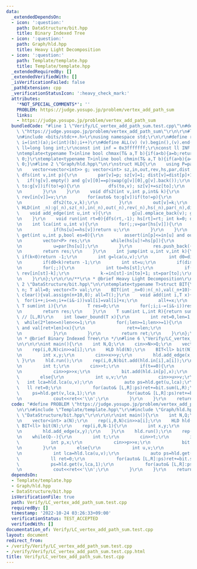 ```yaml
---
data:
  _extendedDependsOn:
  - icon: ':question:'
    path: DataStructure/bit.hpp
    title: Binary Indexed Tree
  - icon: ':question:'
    path: Graph/hld.hpp
    title: Heavy Light Decomposition
  - icon: ':question:'
    path: Template/template.hpp
    title: Template/template.hpp
  _extendedRequiredBy: []
  _extendedVerifiedWith: []
  _isVerificationFailed: false
  _pathExtension: cpp
  _verificationStatusIcon: ':heavy_check_mark:'
  attributes:
    '*NOT_SPECIAL_COMMENTS*': ''
    PROBLEM: https://judge.yosupo.jp/problem/vertex_add_path_sum
    links:
    - https://judge.yosupo.jp/problem/vertex_add_path_sum
  bundledCode: "#line 1 \"Verify/LC_vertex_add_path_sum.test.cpp\"\n#define PROBLEM\
    \ \"https://judge.yosupo.jp/problem/vertex_add_path_sum\"\r\n\r\n#line 1 \"Template/template.hpp\"\
    \n#include <bits/stdc++.h>\r\nusing namespace std;\r\n\r\n#define rep(i,a,b) for(int\
    \ i=(int)(a);i<(int)(b);i++)\r\n#define ALL(v) (v).begin(),(v).end()\r\nusing\
    \ ll=long long int;\r\nconst int inf = 0x3fffffff;\r\nconst ll INF = 0x1fffffffffffffff;\r\
    \ntemplate<typename T>inline bool chmax(T& a,T b){if(a<b){a=b;return 1;}return\
    \ 0;}\r\ntemplate<typename T>inline bool chmin(T& a,T b){if(a>b){a=b;return 1;}return\
    \ 0;}\n#line 2 \"Graph/hld.hpp\"\n\r\nstruct HLD{\r\n    using P=pair<int,int>;\r\
    \n    vector<vector<int>> g; vector<int> sz,in,out,rev,hs,par,dist;\r\n    void\
    \ dfs(int v,int p){\r\n        par[v]=p; sz[v]=1; dist[v]=dist[p]+1;\r\n     \
    \   if(!g[v].empty() and g[v][0]==p)swap(g[v][0],g[v].back());\r\n        for(auto&\
    \ to:g[v])if(to!=p){\r\n           dfs(to,v); sz[v]+=sz[to];\r\n           if(sz[g[v][0]]<sz[to])swap(g[v][0],to);\r\
    \n        }\r\n    }\r\n    void dfs2(int v,int p,int& k){\r\n        in[v]=k++;\
    \ rev[in[v]]=v;\r\n        for(auto& to:g[v])if(to!=p){\r\n            hs[to]=(g[v][0]==to?hs[v]:to);\r\
    \n            dfs2(to,v,k);\r\n        }\r\n        out[v]=k;\r\n    }\r\n   \
    \ HLD(int _n):g(_n),sz(_n),in(_n),out(_n),rev(_n),hs(_n),par(_n),dist(_n){}\r\n\
    \    void add_edge(int u,int v){\r\n        g[u].emplace_back(v); g[v].emplace_back(u);\r\
    \n    }\r\n    void run(int rt=0){dfs(rt,-1); hs[rt]=rt; int k=0; dfs2(rt,-1,k);}\r\
    \n    int lca(int u,int v){\r\n        for(;;v=par[hs[v]]){\r\n            if(in[u]>in[v])swap(u,v);\r\
    \n            if(hs[u]==hs[v])return u;\r\n        }\r\n    }\r\n    vector<P>\
    \ get(int u,int p,bool es=0){\r\n        assert(in[p]<=in[u] and out[u]<=out[p]);\r\
    \n        vector<P> res;\r\n        while(hs[u]!=hs[p]){\r\n            res.push_back({in[hs[u]],in[u]+1});\r\
    \n            u=par[hs[u]];\r\n        }\r\n        res.push_back({in[p]+es,in[u]+1});\r\
    \n        return res;\r\n    }\r\n    int jump(int u,int v,int k){\r\n       \
    \ if(k<0)return -1;\r\n        int g=lca(u,v);\r\n        int d0=dist[u]+dist[v]-dist[g]*2;\r\
    \n        if(d0<k)return -1;\r\n        int st=u;\r\n        if(dist[u]-dist[g]<k)st=v,k=d0-k;\r\
    \n        for(;;){\r\n            int to=hs[st];\r\n            if(in[st]-k>=in[to])return\
    \ rev[in[st]-k];\r\n            k-=in[st]-in[to]+1; st=par[to];\r\n        }\r\
    \n    }\r\n};\r\n\r\n/**\r\n * @brief Heavy Light Decomposition\r\n */\n#line\
    \ 2 \"DataStructure/bit.hpp\"\n\r\ntemplate<typename T>struct BIT{\r\n    int\
    \ n; T all=0; vector<T> val;\r\n    BIT(int _n=0):n(_n),val(_n+10){}\r\n    void\
    \ clear(){val.assign(n+10,0); all=T();}\r\n    void add(int i,T x){\r\n      \
    \  for(i++;i<=n;i+=(i&-i))val[i]=val[i]+x;\r\n        all+=x;\r\n    }\r\n   \
    \ T sum(int i){\r\n        T res=0;\r\n        for(;i;i-=(i&-i))res+=val[i];\r\
    \n        return res;\r\n    }\r\n    T sum(int L,int R){return sum(R)-sum(L);}\
    \ // [L,R)\r\n    int lower_bound(T x){\r\n        int ret=0,len=1;\r\n      \
    \  while(2*len<=n)len<<=1;\r\n        for(;len>=1;len>>=1){\r\n            if(ret+len<=n\
    \ and val[ret+len]<x){\r\n                ret+=len;\r\n                x-=val[ret];\r\
    \n            }\r\n        }\r\n        return ret;\r\n    }\r\n};\r\n\r\n/**\r\
    \n * @brief Binary Indexed Tree\r\n */\n#line 6 \"Verify/LC_vertex_add_path_sum.test.cpp\"\
    \n\r\n\r\nint main(){\r\n    int N,Q;\r\n    cin>>N>>Q;\r\n    vector<int> a(N);\r\
    \n    rep(i,0,N)cin>>a[i];\r\n    HLD hld(N);\r\n    BIT<ll> bit(N);\r\n    rep(i,0,N-1){\r\
    \n        int x,y;\r\n        cin>>x>>y;\r\n        hld.add_edge(x,y);\r\n   \
    \ }\r\n    hld.run();\r\n    rep(i,0,N)bit.add(hld.in[i],a[i]);\r\n    while(Q--){\r\
    \n        int t;\r\n        cin>>t;\r\n        if(t==0){\r\n            int p,x;\r\
    \n            cin>>p>>x;\r\n            bit.add(hld.in[p],x);\r\n        }\r\n\
    \        else{\r\n            int u,v;\r\n            cin>>u>>v;\r\n         \
    \   int lca=hld.lca(u,v);\r\n            auto ps=hld.get(u,lca);\r\n         \
    \   ll ret=0;\r\n            for(auto& [L,R]:ps)ret+=bit.sum(L,R);\r\n       \
    \     ps=hld.get(v,lca,1);\r\n            for(auto& [L,R]:ps)ret+=bit.sum(L,R);\r\
    \n            cout<<ret<<'\\n';\r\n        }\r\n    }\r\n    return 0;\r\n}\n"
  code: "#define PROBLEM \"https://judge.yosupo.jp/problem/vertex_add_path_sum\"\r\
    \n\r\n#include \"Template/template.hpp\"\r\n#include \"Graph/hld.hpp\"\r\n#include\
    \ \"DataStructure/bit.hpp\"\r\n\r\n\r\nint main(){\r\n    int N,Q;\r\n    cin>>N>>Q;\r\
    \n    vector<int> a(N);\r\n    rep(i,0,N)cin>>a[i];\r\n    HLD hld(N);\r\n   \
    \ BIT<ll> bit(N);\r\n    rep(i,0,N-1){\r\n        int x,y;\r\n        cin>>x>>y;\r\
    \n        hld.add_edge(x,y);\r\n    }\r\n    hld.run();\r\n    rep(i,0,N)bit.add(hld.in[i],a[i]);\r\
    \n    while(Q--){\r\n        int t;\r\n        cin>>t;\r\n        if(t==0){\r\n\
    \            int p,x;\r\n            cin>>p>>x;\r\n            bit.add(hld.in[p],x);\r\
    \n        }\r\n        else{\r\n            int u,v;\r\n            cin>>u>>v;\r\
    \n            int lca=hld.lca(u,v);\r\n            auto ps=hld.get(u,lca);\r\n\
    \            ll ret=0;\r\n            for(auto& [L,R]:ps)ret+=bit.sum(L,R);\r\n\
    \            ps=hld.get(v,lca,1);\r\n            for(auto& [L,R]:ps)ret+=bit.sum(L,R);\r\
    \n            cout<<ret<<'\\n';\r\n        }\r\n    }\r\n    return 0;\r\n}"
  dependsOn:
  - Template/template.hpp
  - Graph/hld.hpp
  - DataStructure/bit.hpp
  isVerificationFile: true
  path: Verify/LC_vertex_add_path_sum.test.cpp
  requiredBy: []
  timestamp: '2022-10-24 03:26:33+09:00'
  verificationStatus: TEST_ACCEPTED
  verifiedWith: []
documentation_of: Verify/LC_vertex_add_path_sum.test.cpp
layout: document
redirect_from:
- /verify/Verify/LC_vertex_add_path_sum.test.cpp
- /verify/Verify/LC_vertex_add_path_sum.test.cpp.html
title: Verify/LC_vertex_add_path_sum.test.cpp
---
```

